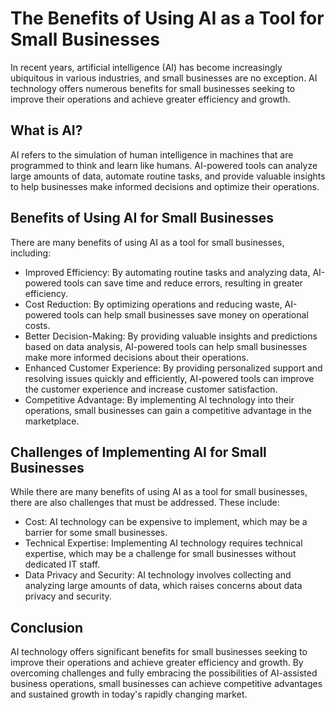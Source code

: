 The Benefits of Using AI as a Tool for Small Businesses
================================================================================

In recent years, artificial intelligence (AI) has become increasingly ubiquitous in various industries, and small businesses are no exception. AI technology offers numerous benefits for small businesses seeking to improve their operations and achieve greater efficiency and growth.

What is AI?
-----------

AI refers to the simulation of human intelligence in machines that are programmed to think and learn like humans. AI-powered tools can analyze large amounts of data, automate routine tasks, and provide valuable insights to help businesses make informed decisions and optimize their operations.

Benefits of Using AI for Small Businesses
-----------------------------------------

There are many benefits of using AI as a tool for small businesses, including:

* Improved Efficiency: By automating routine tasks and analyzing data, AI-powered tools can save time and reduce errors, resulting in greater efficiency.
* Cost Reduction: By optimizing operations and reducing waste, AI-powered tools can help small businesses save money on operational costs.
* Better Decision-Making: By providing valuable insights and predictions based on data analysis, AI-powered tools can help small businesses make more informed decisions about their operations.
* Enhanced Customer Experience: By providing personalized support and resolving issues quickly and efficiently, AI-powered tools can improve the customer experience and increase customer satisfaction.
* Competitive Advantage: By implementing AI technology into their operations, small businesses can gain a competitive advantage in the marketplace.

Challenges of Implementing AI for Small Businesses
--------------------------------------------------

While there are many benefits of using AI as a tool for small businesses, there are also challenges that must be addressed. These include:

* Cost: AI technology can be expensive to implement, which may be a barrier for some small businesses.
* Technical Expertise: Implementing AI technology requires technical expertise, which may be a challenge for small businesses without dedicated IT staff.
* Data Privacy and Security: AI technology involves collecting and analyzing large amounts of data, which raises concerns about data privacy and security.

Conclusion
----------

AI technology offers significant benefits for small businesses seeking to improve their operations and achieve greater efficiency and growth. By overcoming challenges and fully embracing the possibilities of AI-assisted business operations, small businesses can achieve competitive advantages and sustained growth in today's rapidly changing market.
